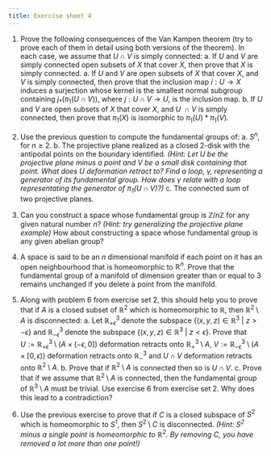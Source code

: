 ```yaml
---
title: Exercise sheet 4
---
```


1. Prove the following consequences of the Van Kampen theorem (try to prove each of them in detail using both versions of the theorem). In each case, we assume that $U \cap V$ is simply connected: 
	a. If $U$ and $V$ are simply connected open subsets of $X$ that cover $X$, then prove that $X$ is simply connected.
	a. If $U$ and $V$ are open subsets of $X$ that cover $X$, and $V$ is simply connected, then prove that the inclusion map $i: U \to X$ induces a surjection whose kernel is the smallest normal subgroup containing $j_*(\pi_1(U \cap V))$, where $j : U \cap V \to U$, is the inclusion map.
	b. If $U$ and $V$ are open subsets of $X$ that cover $X$, and $U\ \cap V$ is simply connected, then prove that $\pi_1(X)$ is isomorphic to $\pi_1(U) * \pi_1(V)$.

2. Use the previous question to compute the fundamental groups of:
	a. $S^n$, for $n\geq 2$.
	b. The projective plane realized as a closed 2-disk with the antipodal points on the boundary identified. *(Hint: Let $U$ be the projective plane minus a point and $V$ be a small disk containing that point. What does $U$ deformation retract to? Find a loop, $\gamma$, representing a generator of its fundamental group. How does $\gamma$ relate with a loop representating the generator of $\pi_1(U \cap V)$?)*
	c. The connected sum of two projective planes.

3. Can you construct a space whose fundamental group is $\mathbb{Z}/n\mathbb{Z}$ for any given natural number $n$? *(Hint: try generalizing the projective plane example)* How about constructing a space whose fundamental group is any given abelian group?

4. A space is said to be an $n$ dimensional manifold if each point on it has an open neighbourhood that is homeomorphic to $\mathbb{R}^n$.  Prove that the fundamental group of a manifold of dimension greater than or equal to 3 remains unchanged if you delete a point from the manifold.

5. Along with problem 6 from exercise set 2, this should help you to prove that if $A$ is a closed subset of $\mathbb{R}^2$ which is homeomorphic to $\mathbb{R}$, then $\mathbb{R}^2 \setminus A$ is disconnected:
	a. Let $\mathbb{R}^3_{+\epsilon}$ denote the subspace $\{(x, y, z) \in \mathbb{R}^3 \ |\ z > -\epsilon\}$ and $\mathbb{R}^3_{-\epsilon}$ denote the subspace $\{(x, y, z) \in \mathbb{R}^3 \ |\ z < \epsilon\}$. Prove that $U:=\mathbb{R}^3_{+\epsilon} \setminus (A \times (-\epsilon, 0])$ deformation retracts onto $\mathbb{R}^3_+ \setminus A$, $V:=\mathbb{R}^3_{-\epsilon} \setminus (A \times [0, \epsilon))$ deformation retracts onto $\mathbb{R}^3_-$ and $U \cap V$ deformation retracts onto $\mathbb{R}^2\setminus A$.
	b. Prove that if $\mathbb{R}^2 \setminus A$ is connected then so is $U \cap V$.
	c. Prove that if we assume that $\mathbb{R}^2\setminus A$ is connected, then the fundamental group of $\mathbb{R}^3\setminus A$ must be trivial. Use exercise 6 from exercise set 2. Why does this lead to a contradiction?

6. Use the previous exercise to prove that if $C$ is a closed subspace of $S^2$ which is homeomorphic to $S^1$, then $S^2 \setminus C$ is disconnected. *(Hint: $S^2$ minus a single point is homeomorphic to $\mathbb{R}^2$. By removing $C$, you have removed a lot more than one point!)*


